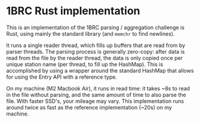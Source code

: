 # 1BRC Rust implementation

This is an implementation of the 1BRC parsing / aggregation challenge is Rust, using mainly the standard library (and
`memchr` to find newlines).

It runs a single reader thread, which fills up buffers that are read from by parser threads. The parsing process is
generally zero-copy: after data is read from the file by the reader thread, the data is only copied once per unique
station name (per thread, to fill up the HashMap). This is accomplished by using a wrapper around the standard HashMap
that allows for using the Entry API with a reference type.

On my machine (M2 Macbook Air), it runs in read time: it takes ~8s to read in the file without parsing, and the same
amount of time to also parse the file. With faster SSD's, your mileage may vary.
This implementation runs around twice as fast as the reference implementation (~20s) on my machine.